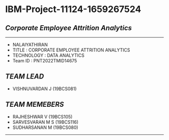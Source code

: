 # **IBM-Project-11124-1659267524**
## _Corporate Employee Attrition Analytics_

---
- NALAIYATHIRAN
- TITLE : CORPORATE EMPLOYEE ATTRITION ANALYTICS
- TECHNOLOGY : 	DATA ANALYTICS
- Team ID : 	PNT2022TMID14675
## _TEAM LEAD_
- VISHNUVARDAN J (19BCS081)
## _TEAM MEMEBERS_
- RAJHESHWAR V (19BCS105)
- SARVESVARAN M S (19BCS116) 
- SUDHARSANAN M (19BCS080)
---